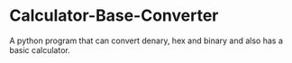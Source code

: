 # Calculator-Base-Converter
A python program that can convert denary, hex and binary and also has a basic calculator.
